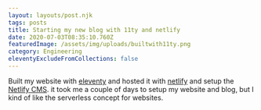 ```yaml
---
layout: layouts/post.njk
tags: posts
title: Starting my new blog with 11ty and netlify
date: 2020-07-03T08:35:10.760Z
featuredImage: /assets/img/uploads/builtwith11ty.png
category: Engineering
eleventyExcludeFromCollections: false
---
```

Built my website with [eleventy](https://www.11ty.dev/) and hosted it with [netlify](https://www.netlify.com/) and setup the [Netlify CMS](https://www.netlifycms.org/). it took me a couple of days to setup my website and blog, but I kind of like the serverless concept for websites.